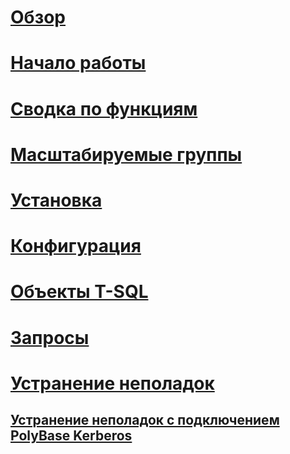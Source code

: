 # [Обзор](polybase-guide.md)  
# [Начало работы](get-started-with-polybase.md)  
# [Сводка по функциям](polybase-versioned-feature-summary.md)  
# [Масштабируемые группы](polybase-scale-out-groups.md)  
# [Установка](polybase-installation.md)  
# [Конфигурация](polybase-configuration.md)  
# [Объекты T-SQL](polybase-t-sql-objects.md)  
# [Запросы](polybase-queries.md)  
# [Устранение неполадок](polybase-troubleshooting.md) 
## [Устранение неполадок с подключением PolyBase Kerberos](polybase-troubleshoot-connectivity.md)   
